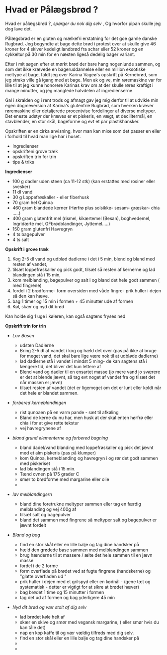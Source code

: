 # Hvad er Pålægsbrød ?

Hvad er pålægsbrød ?, *spørger du nok dig selv* , Og hvorfor pipan skulle jeg dog lave det.

Pålægsbrød er en gluten og mælkefri erstatning for det goe gamle danske  Rugbrød. Jeg begyndte at bage dette brød i protest over at skulle give 46 kroner for 4 skiver kedeligt landbrød fra schar eller 52 kroner og en cykkeltur på 30 min for en næsten ligeså dedelig bager variant. 

Efter i mit søgen efter et mørkt brød der bare hang nogenlunde sammen, og som det ikke krævede en bageruddannelse eller en million eksotiske meltype at bage, faldt jeg over Karina Vageø's opskrift på Kernebrød, som jeg straks ville gå igang med at bage. Men ak og ve, min røremaskine var for lille til at jeg kunne honorere Karinas krav om at der skulle røres kraftigt i mange minutter, og jeg manglede halvdelen af ingredienserne.

Gal i skralden og i rent trods og afmagt gav jeg mig derfor til at udvikle min egen dogmeversion af Karina's glutenfrie Rugbrød, som hverken kræver røremaskine eller detaljerede procentvise fordelinger af diverse meltyper. Det eneste udstyr der kræves er et piskeris, en vægt, et decilitermål, en stavblender, en stor skål, bageforme og evt et par plastikhansker. 

Opskriften er en cirka anvisning, hvor man kan mixe som det passer en eller i forhold til hvad man lige har i huset.
-  Ingredienser
-  opskrifteni grove træk
-  opskriften trin for trin
-  tips & triks

**Ingredienser**

- 100 g dadler uden steen (ca 11-12 stk) (kan erstattes med rosiner eller svesker)
- 11 dl vand 
- 30 g Loppefrøskaller - eller fiberhusk
- 70 gram hel Quinoa
- 460 gram blandede kerner (Hørfrø plus solsikke- sesam- græskar- chia  .....)
- 400 gram glutenfrit mel (rismel, kikærtemel (Besan), boghvedemel, Ingridærte mel, GFbrødblandinger, Jyttemel.....)
- 150 gram glutenfri Havregryn
- 4 ts bagepulver
- 4 ts salt

**Opskrift i grove træk**
1)  Kog 2-5 dl vand og udblød dadlerne i det i 5 min, blend og bland med resten af vandet,
2)  tilsæt loppefrøskaller og pisk godt, tilsæt så resten af kernerne og lad blandingen stå i 15 min,
3)  kom melblanding, bagepulver og salt i og bland det hele godt sammen ( med fingrene)
4)  fordel i 2 brødforme- form oversiden med våde fingre- prik huller i dejen så den kan hæve.
5)  bag 1 timer og 15 min i formen  + 45 minutter ude af formen
6)  Køl, skær og nyd dit brød

Kan holde sig 1 uge i køleren, kan også sagtens fryses ned

**Opskrift trin for trin**
- *Lav Basen*
    - udsten Dadlerne
    - Bring 2-5 dl af vandet i kog og hæld det over (pas på ikke at bruge for meget vand, det skal bare lige være nok til at udbløde dadlerne)
    - lad dadlerne stå i vandet i mindst 5 ming-  de kan sagtens stå i længere tid, det bliver det kun lettere af
    - Blend vand og dadler til en ensartet masse (jo mere vand jo sværere er det at blende jævnt, så tag evt noget af vandet fra og tilsæt det når massen er jævn)
    - tilsæt resten af vandet (det er ligemeget om det er lunt eller koldt når det hele er blandet sammen.
      
 - *forbered kerneblandingen*
    - rist qunoaen på en varm pande - sæt til afkøling
    - Bland de kerne du nu har, men husk at der skal enten hørfrø eller chia i for at give rette tekstur
    - vej havregrynene af
  
 - *bland grund elementerne og forbered bagning*
    - bland dadel/vand blanding med loppefrøskaller og pisk det jævnt med et alm piskeris (pas på klumper)
    - kom Quinoa, kerneblanding og havregryn i og rør det godt sammen med piskeriset
    - lad blandingen stå i 15 min.
    - Tænd ovnen på 175 grader C
    - smør to brødforme med margarine eller olie
    - 
  - *lav melblandingern*
    - bland dine foretrukne meltyper sammen eller tag en færdig melblanding og vej 400g af
    - tilsæt salt og bagepulver
    - bland det sammen med fingrene så meltyper salt og bagepulver er jævnt fordelt
   
  - *Bland og bag*
    - find en stor skål eller en lille balje og tag dine handsker på
    - hæld den grødede base sammen med melblandingen sammen
    - brug hænderne til at massere / ælte det hele sammen til en jævn masse
    - fordel i de 2 forme
    - form overflade på brødet ved at fugte fingrene (handskerne) og "glatte overfladen ud "
    - prik huller i dejen med et grilspyd eller en kødnål - (gene tæt og systematisk - detter er vigtigt for at sikre at brødet hæver)
    - bag brødet 1 time og 15 minutter i formen
    - tag det ud af formen og bag yderligere 45 min 

  - *Nyd dit brød og vær stolt af dig selv*
    - lad brødet køle helt af
    - skær en skive og smør med vegansk margarine, ( eller smør hvis du kan tåle det)
    - nap en kop kaffe til og vær vældig tilfreds med dig selv.
    - find en stor skål eller en lille balje og tag dine handsker på
    - 
    - 
